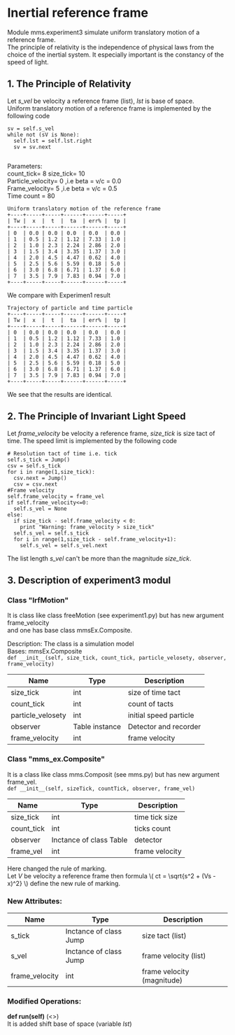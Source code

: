 # Inertial reference frame
Module mms.experiment3 simulate uniform translatory motion of a reference frame.  
The principle of relativity is the independence of physical laws from the choice of the inertial system. It especially important is the constancy of the speed of light.  
  

## 1. The Principle of Relativity  
Let *s_vel* be velocity a reference frame (list), *lst* is base of space.  
Uniform translatory motion of a reference frame is implemented by the following code  
  
```
sv = self.s_vel
while not (sV is None):
  self.lst = self.lst.right
  sv = sv.next
 
```  
  
Parameters:  
count_tick= 8 size_tick= 10  
Particle_velocity= 0 ,i.e beta = v/c = 0.0  
Frame_velocity= 5 ,i.e beta = v/c = 0.5  
Time count = 80  
  
```  
Uniform translatory motion of the reference frame
+----+-----+-----+------+------+-----+
| Tw |  x  |  t  |  ta  | err% |  tp |
+----+-----+-----+------+------+-----+
| 0  | 0.0 | 0.0 | 0.0  | 0.0  | 0.0 |
| 1  | 0.5 | 1.2 | 1.12 | 7.33 | 1.0 |
| 2  | 1.0 | 2.3 | 2.24 | 2.86 | 2.0 |
| 3  | 1.5 | 3.4 | 3.35 | 1.37 | 3.0 |
| 4  | 2.0 | 4.5 | 4.47 | 0.62 | 4.0 |
| 5  | 2.5 | 5.6 | 5.59 | 0.18 | 5.0 |
| 6  | 3.0 | 6.8 | 6.71 | 1.37 | 6.0 |
| 7  | 3.5 | 7.9 | 7.83 | 0.94 | 7.0 |
+----+-----+-----+------+------+-----+
```  
  
We compare with Experimen1 result  

```
Trajectory of particle and time particle
+----+-----+-----+------+------+-----+
| Tw |  x  |  t  |  ta  | err% |  tp |
+----+-----+-----+------+------+-----+
| 0  | 0.0 | 0.0 | 0.0  | 0.0  | 0.0 |
| 1  | 0.5 | 1.2 | 1.12 | 7.33 | 1.0 |
| 2  | 1.0 | 2.3 | 2.24 | 2.86 | 2.0 |
| 3  | 1.5 | 3.4 | 3.35 | 1.37 | 3.0 |
| 4  | 2.0 | 4.5 | 4.47 | 0.62 | 4.0 |
| 5  | 2.5 | 5.6 | 5.59 | 0.18 | 5.0 |
| 6  | 3.0 | 6.8 | 6.71 | 1.37 | 6.0 |
| 7  | 3.5 | 7.9 | 7.83 | 0.94 | 7.0 |
+----+-----+-----+------+------+-----+  
```  
We see that the results are identical.


## 2. The Principle of Invariant Light Speed  
Let *frame_velocity* be velocity a reference frame, *size_tick* is size tact of time. 
The speed limit is implemented by the following code  
  
```
# Resolution tact of time i.e. tick
self.s_tick = Jump()
csv = self.s_tick
for i in range(1,size_tick):
  csv.next = Jump()
  csv = csv.next  
#Frame velocity
self.frame_velocity = frame_vel
if self.frame_velocity<=0:
  self.s_vel = None
else:
  if size_tick - self.frame_velocity < 0:
    print "Warning: frame_velocity > size_tick" 
  self.s_vel = self.s_tick
  for i in range(1,size_tick - self.frame_velocity+1):
    self.s_vel = self.s_vel.next

```  
The list length *s_vel* can't be more than the magnitude *size_tick*.  
  

## 3. Description of experiment3 modul
  
### Class "IrfMotion"  
  
It is class like class freeMotion (see experiment1.py) but has new argument frame_velocity  
and one has base class mmsEx.Composite.   
  
Description: The class is a simulation model  
Bases: mmsEx.Composite   
`def __init__(self, size_tick, count_tick, particle_velosety, observer, frame_velocity)`  
  
Name | Type | Description  
---- | ---- | ----------- 
size_tick | int | size of time tact
count_tick | int | count of tacts
particle_velosety | int | initial speed particle
observer | Table instance | Detector and recorder
frame_velocity | int | frame velocity


### Class "mms_ex.Composite"  
It is a class like class mms.Composit (see mms.py) but has new argument frame_vel.   
`def __init__(self, sizeTick, countTick, observer, frame_vel)`  
  
Name | Type | Description  
---- | ---- | ----------- 
size_tick | int | time tick size  
count_tick | int | ticks count   
observer | Inctance of class Table | detector   
frame_vel | int | frame velocity  
  
Here changed the rule of marking.  
Let *V* be velocity a reference frame then formula \\( ct = \sqrt{s^2 + (Vs -x)^2} \\) define the new rule of marking.  
  
### New Attributes:  
  
Name | Type | Description  
---- | ---- | ----------- 
s_tick | Inctance of class Jump | size tact (list) 
s_vel | Inctance of class Jump | frame velocity (list) 
frame_velocity | int | frame velocity (magnitude)  
  
### Modified Operations:    
**def run(self)**  (<<Exist>>)  
It is added shift base of space (variable *lst*)   

